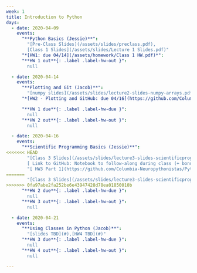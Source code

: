 ```yaml
---
week: 1
title: Introduction to Python
days:
  - date: 2020-04-09
    events:
      "**Python Basics (Jessie)**":
        "[Pre-Class Slides](/assets/slides/preclass.pdf),
        [Class 1 Slides](/assets/slides/Lecture 1 Slides.pdf)"
      "*[HW1: due 04/14](/assets/homework/Class 1 HW.pdf)*":
      "**HW 1 out**{: .label .label-hw-out }":
        null

  - date: 2020-04-14
    events:
      "**Plotting and Git (Jacob)**":
        "[numpy slides](/assets/slides/lecture2-slides-numpy-arrays.pdf),[matplotlib slides](/assets/slides/lecture2-slides-matplotlib.pdf), [hw1 and git slides](/assets/slides/lecture2-slides-hw1+git.pdf),[numpy and matplotlib ipynb notebooks](https://github.com/Columbia-Neuropythonistas/PythonDataCourse/tree/master/Lectures/Lecture2)"
      "*[HW2 - Plotting and GitHub: due 04/16](https://github.com/Columbia-Neuropythonistas/PythonDataCourse/tree/master/Homeworks/HW2)*":

      "**HW 1 due**{: .label .label-hw-due }":
        null
      "**HW 2 out**{: .label .label-hw-out }":
        null

  - date: 2020-04-16
    events:
      "**Scientific Programming Basics (Jessie)**":
<<<<<<< HEAD
        "[Class 3 Slides](/assets/slides/lecture3-slides-scientificprogramming.pdf),
        [ Link to GitHub: Notebook to follow-along during class (+ bonus csv - keep them in the same directory!!)](https://github.com/Columbia-Neuropythonistas/PythonDataCourse/tree/master/Homeworks/HW3)"
        "[ HW3 Part 1](https://github.com/Columbia-Neuropythonistas/PythonDataCourse/blob/master/Homeworks/HW3/HW3_Part_1.ipynb)"
=======
        "[Class 3 Slides](/assets/slides/lecture3-slides-scientificprogramming.pdf),[class 3 notebook](https://github.com/Columbia-Neuropythonistas/PythonDataCourse/tree/master/Homeworks/HW3),[ HW3 TBD](#)"
>>>>>>> 0fa97abe2fa252be6e43947428d78ea01850010b
      "**HW 2 due**{: .label .label-hw-due }":
        null
      "**HW 3 out**{: .label .label-hw-out }":
        null

  - date: 2020-04-21
    events:
      "**Using Classes in Python (Jacob)**":
        "[slides TBD](#),[HW4 TBD](#)"
      "**HW 3 due**{: .label .label-hw-due }":
        null
      "**HW 4 out**{: .label .label-hw-out }":
        null

---
```

